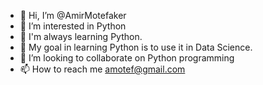 - 👋 Hi, I’m @AmirMotefaker
- 👀 I’m interested in Python
- 🌱 I'm always learning Python. 
- 🎯 My goal in learning Python is to use it in Data Science.
- 💞️ I’m looking to collaborate on Python programming
- 📫 How to reach me amotef@gmail.com

<!---
AmirMotefaker/AmirMotefaker is a ✨ special ✨ repository because its `README.md` (this file) appears on your GitHub profile.
You can click the Preview link to take a look at your changes.
--->
